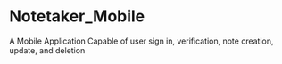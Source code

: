 # Notetaker_Mobile
A Mobile Application Capable of user sign in, verification, note creation, update, and deletion
